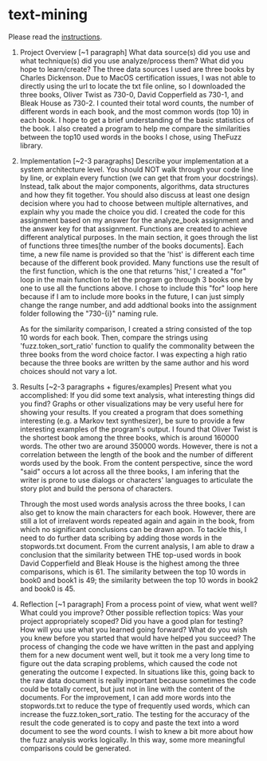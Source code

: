 # text-mining
Please read the [instructions](instructions.md).

1. Project Overview [~1 paragraph] What data source(s) did you use and what technique(s) did you use analyze/process them? What did you hope to learn/create?
    The three data sources I used are three books by Charles Dickenson. Due to MacOS certification issues, I was not able to directly using the url to locate the txt file online, so I downloaded the three books, Oliver Twist as 730-0, David Copperfield as 730-1, and Bleak House as 730-2. I counted their total word counts, the number of different words in each book, and the most common words (top 10) in each book. I hope to get a brief understanding of the basic statistics of the book. I also created a program to help me compare the similarities between the top10 used words in the books I chose, using TheFuzz library. 


2. Implementation [~2-3 paragraphs] Describe your implementation at a system architecture level. You should NOT walk through your code line by line, or explain every function (we can get that from your docstrings). Instead, talk about the major components, algorithms, data structures and how they fit together. You should also discuss at least one design decision where you had to choose between multiple alternatives, and explain why you made the choice you did.
    I created the code for this assignment based on my answer for the analyze_book assignment and the answer key for that assignment. Functions are created to achieve different analytical purposes. In the main section, it goes through the list of functions three times[the number of the books documents]. Each time, a new file name is provided so that the 'hist' is different each time because of the different book provided. Many functions use the result of the first function, which is the one that returns 'hist,' I created a "for" loop in the main function to let the program go through 3 books one by one to use all the functions above. I chose to include this "for" loop here because if I am to include more books in the future, I can just simply change the range number, and add addtional books into the assignment folder following the "730-{i}" naming rule.

    As for the similarity comparison, I created a string consisted of the top 10 words for each book. Then, compare the strings using 'fuzz.token_sort_ratio' function to qualify the commonality between the three books from the word choice factor. I was expecting a high ratio because the three books are written by the same author and his word choices should not vary a lot.


3. Results [~2-3 paragraphs + figures/examples] Present what you accomplished:
If you did some text analysis, what interesting things did you find? Graphs or other visualizations may be very useful here for showing your results.
If you created a program that does something interesting (e.g. a Markov text synthesizer), be sure to provide a few interesting examples of the program's output.
    I found that Oliver Twist is the shortest book among the three books, which is around 160000 words. The other two are around 350000 words. However, there is not a correlation between the length of the book and the number of different words used by the book. From the content perspective, since the word "said" occurs a lot across all the three books, I am infering that the writer is prone to use dialogs or characters' languages to articulate the story plot and build the persona of characters.

    Through the most used words analysis across the three books, I can also get to know the main characters for each book. However, there are still a lot of irrelavent words repeated again and again in the book, from which no significant conclusions can be drawn apon. To tackle this, I need to do further data scribing by adding those words in the stopwords.txt document. From the current analysis, I am able to draw a conclusion that the similarity between THE top-used words in book David Copperfield and Bleak House is the highest among the three comparisons, which is 61. The similarity between the top 10 words in book0 and book1 is 49; the similarity between the top 10 words in book2 and book0 is 45.


4. Reflection [~1 paragraph] From a process point of view, what went well? What could you improve? Other possible reflection topics: Was your project appropriately scoped? Did you have a good plan for testing? How will you use what you learned going forward? What do you wish you knew before you started that would have helped you succeed?
    The process of changing the code we have written in the past and applying them for a new document went well, but it took me a very long time to figure out the data scraping problems, which caused the code not generating the outcome I expected. In situations like this, going back to the raw data document is really important because sometimes the code could be totally correct, but just not in line with the content of the documents. For the improvement, I can add more words into the stopwords.txt to reduce the type of frequently used words, which can increase the fuzz.token_sort_ratio. The testing for the accuracy of the result the code generated is to copy and paste the text into a word document to see the word counts. I wish to knew a bit more about how the fuzz analysis works logically. In this way, some more meaningful comparisons could be generated. 
